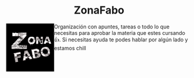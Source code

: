 <h1 align="center">ZonaFabo</h1>

 <p><img width="130" align='left' src="./img/img.svg"></p>


Organización con apuntes, tareas o todo lo que necesitas para aprobar la materia que estes cursando 👍. Si necesitas ayuda te podes hablar por algún lado y estamos chill 


